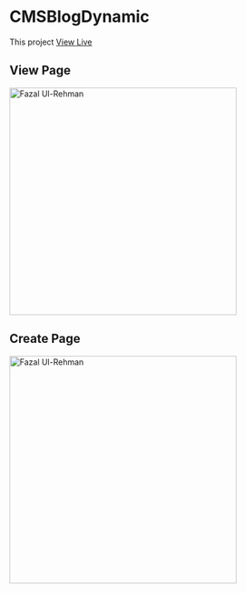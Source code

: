 # CMSBlogDynamic

This project <a href="#">View Live</a>

## View Page
<img src="/home/fazal/Documents/Angular/Blog-NG-Dynamic/src/assets/images/viewGuide.webp" width="400" alt="Fazal Ul-Rehman"/>

## Create Page
<img src="/home/fazal/Documents/Angular/Blog-NG-Dynamic/src/assets/images/cretaeGuide.webp" width="400" alt="Fazal Ul-Rehman"/>
